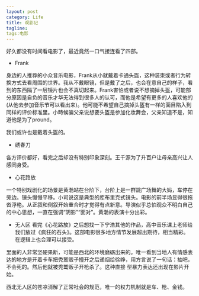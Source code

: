 ```yaml
---
layout: post
category: Life
title: 观影记
tagline:
tags:电影 
---
```

好久都没有时间看电影了，最近竟然一口气接连看了四部。

+ Frank

身边的人推荐的小众音乐电影，Frank从小就戴着卡通头盔，这种装束或者行为转换方式去看周围的世界。我从不戴眼镜，但是戴了之后，也会在意自己的样子，看到的东西隔了一层镜片也会不真切起来。Frank害怕或者说不想摘掉头盔，可能部分原因是自负的音乐才华无法得到很多人的认可，而他是希望有更多的人喜欢他的(从他去参加音乐节可以看出来)。他可能不希望自己摘掉头盔有一样的面目陷入到同样的评价标准里。小時候骗父亲说想要头盔是参加化妆舞会，父亲知道不是，知道他是为了pround。

我们或许也是戴着头盔的。

+ 绣春刀

各方评价都好，看完之后却没有特别印象深刻。王千源为了升百户让母亲高兴让人感同身受。

+ 心花路放

一个特别戏剧化的场景是黄渤站在台阶下，台阶上是一群跳广场舞的大妈，车停在旁边。镜头慢慢平移。小司说这是典型的库布里克式镜头。电影的前半场显得很拖沓浮艳。从正叙和倒叙开始重合时才觉得有点新意。导演似乎总怕观众不明白自己的中心思想，一直在强调“阴影”“面对”。黄渤的表演十分出彩。

+ 无人区
看完《心花路放》之后想找一下宁浩其他的作品，高中音乐课上老师给我们放过《疯狂的石头》。这部电影很多地方情节发展超出期待，相当精彩。在逻辑上也合理可以接受。

里面的人非常坚硬果断，可能是西北的环境磨砺出来的。唯一看到当地人有情感表达的地方是开着卡车把秃鹫贩子撞开之后递烟给徐峥，用方言说了一句话：抽吧，不会死的。然后他就被秃鹫贩子开枪杀了。这种直接
型暴力表达还出现在影片开始。

西北无人区的苍凉消解了正常社会的规范，唯一的权力机制就是车、枪、金钱。
